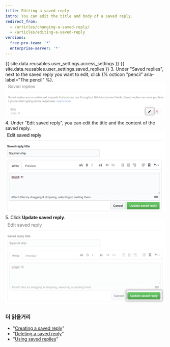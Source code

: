 ```yaml
---
title: Editing a saved reply
intro: You can edit the title and body of a saved reply.
redirect_from:
  - /articles/changing-a-saved-reply/
  - /articles/editing-a-saved-reply
versions:
  free-pro-team: '*'
  enterprise-server: '*'
---
```


{{ site.data.reusables.user_settings.access_settings }}
{{ site.data.reusables.user_settings.saved_replies }}
3. Under "Saved replies", next to the saved reply you want to edit, click {% octicon "pencil" aria-label="The pencil" %}.  
   ![Edit a saved reply](/assets/images/help/settings/saved-replies-edit-existing.png)
4. Under "Edit saved reply", you can edit the title and the content of the saved reply. ![Edit title and content](/assets/images/help/settings/saved-replies-edit-existing-content.png)
5. Click **Update saved reply**. ![Update saved reply](/assets/images/help/settings/saved-replies-save-edit.png)

### 더 읽을거리

- "[Creating a saved reply](/articles/creating-a-saved-reply)"
- "[Deleting a saved reply](/articles/deleting-a-saved-reply)"
- "[Using saved replies](/articles/using-saved-replies)"
